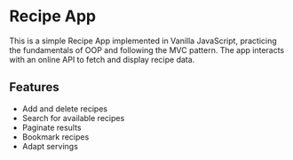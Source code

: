 # Recipe App

This is a simple Recipe App implemented in Vanilla JavaScript, practicing the fundamentals of OOP and following the MVC pattern. The app interacts with an online API to fetch and display recipe data.

## Features

- Add and delete recipes
- Search for available recipes
- Paginate results
- Bookmark recipes
- Adapt servings
